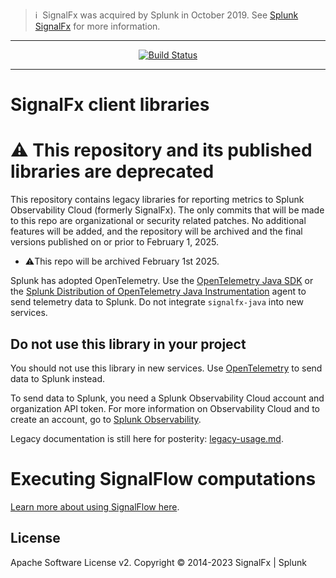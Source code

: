 >ℹ️&nbsp;&nbsp;SignalFx was acquired by Splunk in October 2019. See [Splunk SignalFx](https://www.splunk.com/en_us/investor-relations/acquisitions/signalfx.html) for more information.

---

<p align="center">
  <a href="https://github.com/signalfx/signalfx-java/actions?query=workflow%3A%22CI+build%22">
    <img alt="Build Status" src="https://github.com/signalfx/signalfx-java/actions/workflows/ci.yaml/badge.svg">
  </a>
</p>

---

# SignalFx client libraries

# :warning: This repository and its published libraries are deprecated

This repository contains legacy libraries for reporting metrics to Splunk 
Observability Cloud (formerly SignalFx). The only commits that will be made 
to this repo are organizational or security related patches. No additional 
features will be added, and the repository will be archived and the final 
versions published on or prior to February 1, 2025.

* :warning:This repo will be archived February 1st 2025.

Splunk has adopted OpenTelemetry. Use the 
[OpenTelemetry Java SDK](https://github.com/open-telemetry/opentelemetry-java) or
the [Splunk Distribution of OpenTelemetry Java Instrumentation](https://github.com/signalfx/splunk-otel-java)
agent to send telemetry data to Splunk. Do not integrate `signalfx-java` 
into new services.

## Do not use this library in your project

You should not use this library in new services. 
Use [OpenTelemetry](https://github.com/open-telemetry/opentelemetry-java) to send data to Splunk instead.

To send data to Splunk, you need a Splunk Observability Cloud account and organization
API token. For more information on Observability Cloud and to create an
account, go to [Splunk Observability](https://www.splunk.com/en_us/products/observability.html).

Legacy documentation is still here for posterity: [legacy-usage.md](legacy-usage.md). 

# Executing SignalFlow computations

[Learn more about using SignalFlow here](signalflow.md).

## License

Apache Software License v2. Copyright © 2014-2023 SignalFx | Splunk
